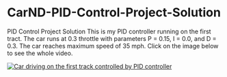 # CarND-PID-Control-Project-Solution
PID Control Project Solution
This is my PID controller running on the first tract. The car runs at 0.3 throttle with parameters P = 0.15, I = 0.0, and D = 0.3. The car reaches maximum speed of 35 mph. Click on the image below to see the whole video.

[![Car driving on the first track controlled by PID controller](https://i.ytimg.com/vi/trJUMODVNpI/hqdefault.jpg)](https://youtu.be/trJUMODVNpI)
